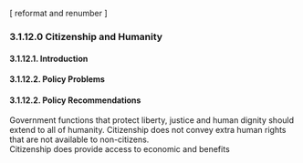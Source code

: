 [ reformat and renumber ]
### 3.1.12.0  Citizenship and Humanity
#### 3.1.12.1.  Introduction
#### 3.1.12.2.  Policy Problems
#### 3.1.12.2.  Policy Recommendations

Government functions that protect liberty, justice and human dignity should extend to all of humanity.  Citizenship does not convey extra human rights that are not available to non-citizens.  
Citizenship does provide access to economic and benefits
